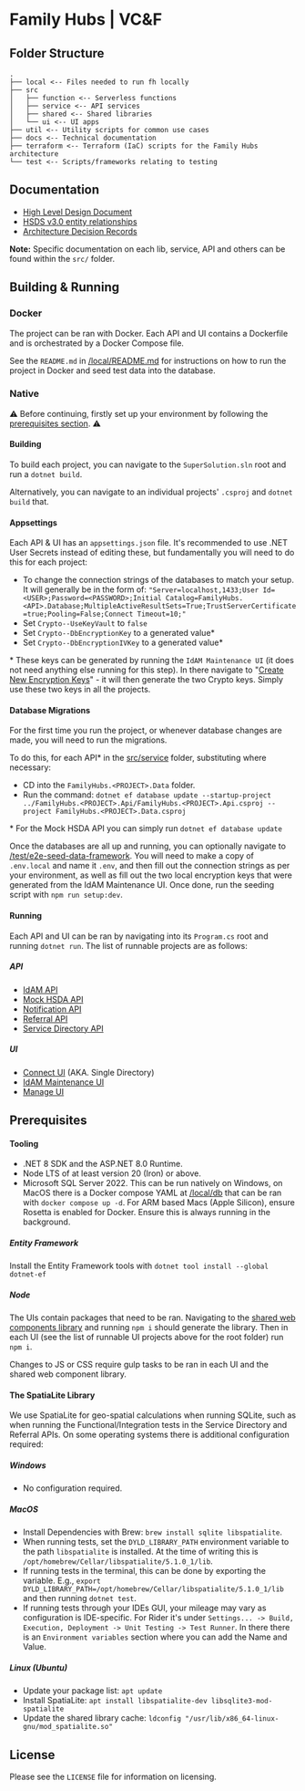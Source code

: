 # Family Hubs | VC&F

## Folder Structure

```
.
├── local <-- Files needed to run fh locally
├── src
│   ├── function <-- Serverless functions
│   ├── service <-- API services
│   ├── shared <-- Shared libraries
│   └── ui <-- UI apps
├── util <-- Utility scripts for common use cases
├── docs <-- Technical documentation
├── terraform <-- Terraform (IaC) scripts for the Family Hubs architecture
└── test <-- Scripts/frameworks relating to testing
```

## Documentation

- [High Level Design Document](/docs/hld.md)
- [HSDS v3.0 entity relationships](/docs/hsds-3_0-er-diagram.md)
- [Architecture Decision Records](/docs/arch)

**Note:** Specific documentation on each lib, service, API and others can be found within the `src/` folder.

## Building & Running

### Docker

The project can be ran with Docker. Each API and UI contains a Dockerfile and is orchestrated by a Docker Compose file.

See the `README.md` in [/local/README.md](/local/README.md) for instructions on how to run the project in Docker and seed test data into the database.

### Native

⚠️ Before continuing, firstly set up your environment by following the [prerequisites section](#prerequisites). ⚠️

#### Building

To build each project, you can navigate to the `SuperSolution.sln` root and run a `dotnet build`.

Alternatively, you can navigate to an individual projects' `.csproj` and `dotnet build` that.

#### Appsettings

Each API & UI has an `appsettings.json` file. It's recommended to use .NET User Secrets instead of editing these, but fundamentally you will need to do this for each project:

- To change the connection strings of the databases to match your setup. It will generally be in the form of: `"Server=localhost,1433;User Id=<USER>;Password=<PASSWORD>;Initial Catalog=FamilyHubs.<API>.Database;MultipleActiveResultSets=True;TrustServerCertificate=true;Pooling=False;Connect Timeout=10;"`
- Set `Crypto--UseKeyVault` to `false`
- Set `Crypto--DbEncryptionKey` to a generated value*
- Set `Crypto--DbEncryptionIVKey` to a generated value*

\* These keys can be generated by running the `IdAM Maintenance UI` (it does not need anything else running for this step). In there navigate to "[Create New Encryption Keys](https://localhost:7220/CreateEncryptionKeys)" - it will then generate the two Crypto keys. Simply use these two keys in all the projects.

#### Database Migrations

For the first time you run the project, or whenever database changes are made, you will need to run the migrations.

To do this, for each API* in the [src/service](/src/service/) folder, substituting where necessary:

- CD into the `FamilyHubs.<PROJECT>.Data` folder.
- Run the command: `dotnet ef database update --startup-project ../FamilyHubs.<PROJECT>.Api/FamilyHubs.<PROJECT>.Api.csproj --project FamilyHubs.<PROJECT>.Data.csproj`

\* For the Mock HSDA API you can simply run `dotnet ef database update`

Once the databases are all up and running, you can optionally navigate to [/test/e2e-seed-data-framework](/test/e2e-seed-data-framework/). You will need to make a copy of `.env.local` and name it `.env`, and then fill out the connection strings as per your environment, as well as fill out the two local encryption keys that were generated from the IdAM Maintenance UI. Once done, run the seeding script with `npm run setup:dev`.

#### Running

Each API and UI can be ran by navigating into its `Program.cs` root and running `dotnet run`. The list of runnable projects are as follows:

##### API
- [IdAM API](/src/service/idam-api/src/FamilyHubs.Idam.Api/)
- [Mock HSDA API](/src/service/mock-hsda-api/src/FamilyHubs.Mock-Hsda.Api/)
- [Notification API](/src/service/notification-api/src/FamilyHubs.Notification.Api/)
- [Referral API](/src/service/referral-api/src/FamilyHubs.Referral.Api/)
- [Service Directory API](/src/service/service-directory-api/src/FamilyHubs.ServiceDirectory.Api/)

##### UI

- [Connect UI](/src/ui/connect-ui/src/FamilyHubs.Referral.Web/) (AKA. Single Directory)
- [IdAM Maintenance UI](/src/ui/idam-maintenance-ui/src/FamilyHubs.Idams.Maintenance.UI/)
- [Manage UI](/src/ui/manage-ui/src/FamilyHubs.ServiceDirectory.Admin.Web/)

## Prerequisites

#### Tooling

- .NET 8 SDK and the ASP.NET 8.0 Runtime.
- Node LTS of at least version 20 (Iron) or above.
- Microsoft SQL Server 2022. This can be run natively on Windows, on MacOS there is a Docker compose YAML at [/local/db](/local/db/) that can be ran with `docker compose up -d`. For ARM based Macs (Apple Silicon), ensure Rosetta is enabled for Docker. Ensure this is always running in the background.

##### Entity Framework

Install the Entity Framework tools with `dotnet tool install --global dotnet-ef`

##### Node

The UIs contain packages that need to be ran. Navigating to the [shared web components library](/src/shared/web-components/src/familyhubs-frontend/) and running `npm i` should generate the library. Then in each UI (see the list of runnable UI projects above for the root folder) run `npm i`.

Changes to JS or CSS require gulp tasks to be ran in each UI and the shared web component library.

#### The SpatiaLite Library

We use SpatiaLite for geo-spatial calculations when running SQLite, such as when running the Functional/Integration tests in the Service Directory and Referral APIs. On some operating systems there is additional configuration required:

##### Windows

- No configuration required.

##### MacOS

 - Install Dependencies with Brew: `brew install sqlite libspatialite`.
 - When running tests, set the `DYLD_LIBRARY_PATH` environment variable to the path `libspatialite` is installed. At the time of writing this is `/opt/homebrew/Cellar/libspatialite/5.1.0_1/lib`.
 - If running tests in the terminal, this can be done by exporting the variable. E.g., `export DYLD_LIBRARY_PATH=/opt/homebrew/Cellar/libspatialite/5.1.0_1/lib` and then running `dotnet test`.
 - If running tests through your IDEs GUI, your mileage may vary as configuration is IDE-specific. For Rider it's under `Settings... -> Build, Execution, Deployment -> Unit Testing -> Test Runner`. In there there is an `Environment variables` section where you can add the Name and Value.


 ##### Linux (Ubuntu)

 - Update your package list: `apt update`
 - Install SpatiaLite: `apt install libspatialite-dev libsqlite3-mod-spatialite`
 - Update the shared library cache: `ldconfig "/usr/lib/x86_64-linux-gnu/mod_spatialite.so"`

## License

Please see the `LICENSE` file for information on licensing.
